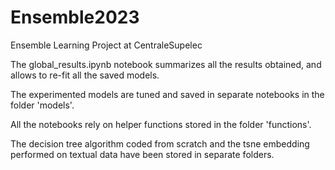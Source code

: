 # Ensemble2023
Ensemble Learning Project at CentraleSupelec


The global_results.ipynb notebook summarizes all the results obtained, and allows to re-fit all the saved models.

The experimented models are tuned and saved in separate notebooks in the folder 'models'.

All the notebooks rely on helper functions stored in the folder 'functions'.

The decision tree algorithm coded from scratch and the tsne embedding performed on textual data have been stored in separate folders.


